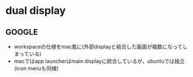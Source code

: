 # dual display

## GOOGLE
* workspaceの仕様をmac風に(外部displayと結合した画面が複数になってしまっている)
* macではapp launcherはmain displayに統合しているが，ubuntuでは独立(icon menuも同様)
